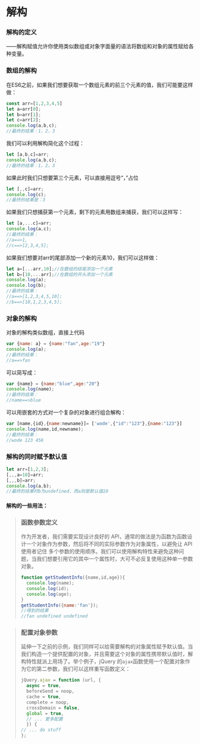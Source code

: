 # 解构



### 解构的定义

 ——解构赋值允许你使用类似数组或对象字面量的语法将数组和对象的属性赋给各种变量。 



### 数组的解构

在ES6之前，如果我们想要获取一个数组元素的前三个元素的值，我们可能要这样做：

```javascript
const arr=[1,2,3,4,5]
let a=arr[0];
let b=arr[1];
let c=arr[2];
console.log(a,b,c);
//最终的结果：1，2，3
```

我们可以利用解构简化这个过程：

```javascript
let [a,b,c]=arr;
console.log(a,b,c);
//最终的结果：1，2，3
```

如果此时我们只想要第三个元素，可以直接用逗号“，”占位

```javascript
let [,,c]=arr;
console.log(c);
//最终的结果是：3
```

如果我们只想捕获第一个元素，剩下的元素用数组来捕获，我们可以这样写：

```javascript
let [a,...c]=arr;
console.log(a,c);
//最终的结果：
//a==>1,
//c==>[2,3,4,5];
```

如果我们想要对arr的尾部添加一个新的元素10，我们可以这样做：

```javascript
let a=[...arr,10];//在数组的结尾添加一个元素
let b=[10,...arr];//在数组的开头添加一个元素
console.log(a);
console.log(b);
//最终的结果：
//a==>[1,2,3,4,5,10];
//b==>[10,1,2,3,4,5];
```

### 对象的解构

对象的解构类似数组，直接上代码

```javascript
var {name: a} = {name:"fan",age:"19"}
console.log(a);
//最终的结果：
//a==>fan
```

可以简写成：

```javascript
var {name} = {name:"blue",age:"20"}
console.log(name);
//最终的结果：
//name==>blue
```

可以用嵌套的方式对一个复杂的对象进行组合解构：

```javascript
var [name,{id},{name:newname}]= ['wode',{"id":"123"},{name:"123"}]
console.log(name,id,newname);
//最终的结果：
//wode 123 456
```

### 解构的同时赋予默认值

```javascript
let arr=[1,2,3];
[,,,a=10]=arr;
[,,,b]=arr;
console.log(a,b);
//最终的结果时b为undefined，而a则是默认值10
```



#### 解构的一些用法：

[ES6深入浅出——解构]: https://www.infoq.cn/article/es6-in-depth-destructuring

>### 函数参数定义
>
>作为开发者，我们需要实现设计良好的 API，通常的做法是为函数为函数设计一个对象作为参数，然后将不同的实际参数作为对象属性，以避免让 API 使用者记住 多个参数的使用顺序。我们可以使用解构特性来避免这种问题，当我们想要引用它的其中一个属性时，大可不必反复使用这种单一参数对象。
>
>```javascript
>function getStudentInfo({name,id,age}){
>	console.log(name);
>	console.log(id);
>	console.log(age);
>}
>getStudentInfo({name:'fan'});
>//得到的结果
>//fan undefined undefined
>```



>### 配置对象参数
>
>延伸一下之前的示例，我们同样可以给需要解构的对象属性赋予默认值。当我们构造一个提供配置的对象，并且需要这个对象的属性携带默认值时，解构特性就派上用场了。举个例子，jQuery 的`ajax`函数使用一个配置对象作为它的第二参数，我们可以这样重写函数定义：
>
>```javascript
>jQuery.ajax = function (url, {
>   async = true,
>   beforeSend = noop,
>   cache = true,
>   complete = noop,
>   crossDomain = false,
>   global = true,
>   // ... 更多配置 
>	}) {
>// ... do stuff
>};
>```